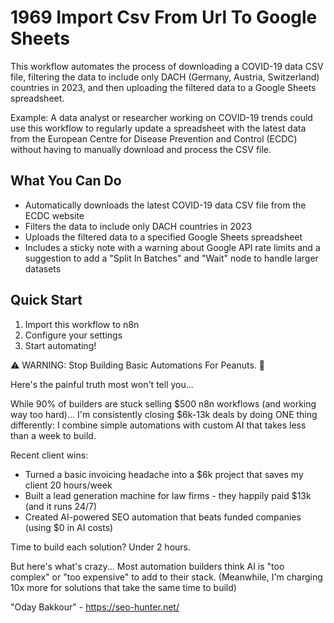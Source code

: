 # 1969 Import Csv From Url To Google Sheets

This workflow automates the process of downloading a COVID-19 data CSV file, filtering the data to include only DACH (Germany, Austria, Switzerland) countries in 2023, and then uploading the filtered data to a Google Sheets spreadsheet.

Example: A data analyst or researcher working on COVID-19 trends could use this workflow to regularly update a spreadsheet with the latest data from the European Centre for Disease Prevention and Control (ECDC) without having to manually download and process the CSV file.

## What You Can Do
- Automatically downloads the latest COVID-19 data CSV file from the ECDC website
- Filters the data to include only DACH countries in 2023
- Uploads the filtered data to a specified Google Sheets spreadsheet
- Includes a sticky note with a warning about Google API rate limits and a suggestion to add a "Split In Batches" and "Wait" node to handle larger datasets

## Quick Start
1. Import this workflow to n8n
2. Configure your settings
3. Start automating!

⚠️ WARNING: Stop Building Basic Automations For Peanuts. 🚫

Here's the painful truth most won't tell you...

While 90% of builders are stuck selling $500 n8n workflows (and working way too hard)...
I'm consistently closing $6k-13k deals by doing ONE thing differently:
I combine simple automations with custom AI that takes less than a week to build.

Recent client wins:
* Turned a basic invoicing headache into a $6k project that saves my client 20 hours/week
* Built a lead generation machine for law firms - they happily paid $13k (and it runs 24/7)
* Created AI-powered SEO automation that beats funded companies (using $0 in AI costs)

Time to build each solution? Under 2 hours.

But here's what's crazy...
Most automation builders think AI is "too complex" or "too expensive" to add to their stack.
(Meanwhile, I'm charging 10x more for solutions that take the same time to build)

"Oday Bakkour" - https://seo-hunter.net/
